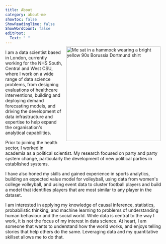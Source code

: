 ```yaml
---
title: About
category: about-me
showtoc: false
ShowReadingTime: false
ShowWordCount: false
editPost: 
  Text: " "
---
```


<div>
  <div style="float: right; position: relative; top: -20px; padding: 10px;">

<img src="/images/paul2.png" alt="Me sat in a hammock wearing a bright yellow 90s Borussia Dortmund shirt" width="300">
    
</div>

I am a data scientist based in London, currently working for the NHS South, Central and West CSU, where I work on a wide range of data science problems, from designing evaluations of healthcare interventions, building and deploying demand forecasting models, and driving the development of data infrastructure and expertise to help expand the organisation's analytical capabilities.

</div>

Prior to joining the health sector, I worked in academia as a political scientist. My research focused on party and party system change, particularly the development of new political parties in established systems. 

I have also honed my skills and gained experience in sports analytics, building an expected value model for volleyball, using data from women's college volleyball, and using event data to cluster football players and build a model that identifies players that are most similar to any player in the dataset.

I am interested in applying my knowledge of causal inference, statistics, probabilistic thinking, and machine learning to problems of understanding human behaviour and the social world. While data is central to the way I work, it is not the focus of my interest in data science. At heart, I am someone that wants to understand how the world works, and enjoys telling stories that help others do the same. Leveraging data and my quantitative skillset allows me to do that.

